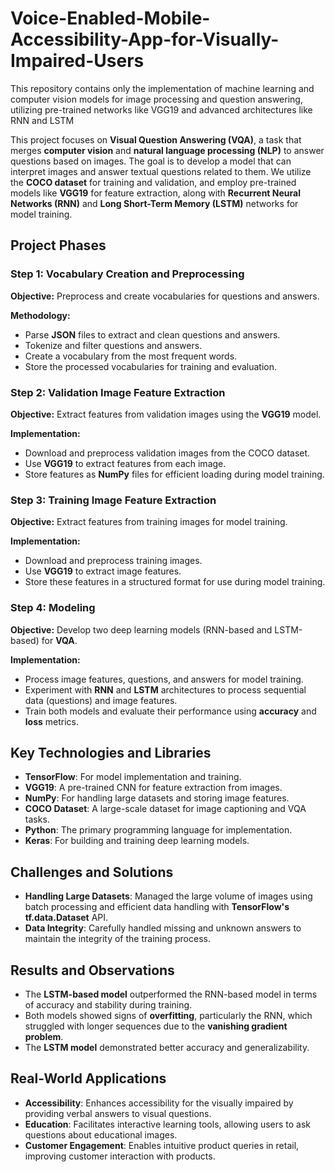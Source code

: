 # Voice-Enabled-Mobile-Accessibility-App-for-Visually-Impaired-Users
This repository contains only the implementation of machine learning and computer vision models for image processing and question answering, utilizing pre-trained networks like VGG19 and advanced architectures like RNN and LSTM

This project focuses on **Visual Question Answering (VQA)**, a task that merges **computer vision** and **natural language processing (NLP)** to answer questions based on images. The goal is to develop a model that can interpret images and answer textual questions related to them. We utilize the **COCO dataset** for training and validation, and employ pre-trained models like **VGG19** for feature extraction, along with **Recurrent Neural Networks (RNN)** and **Long Short-Term Memory (LSTM)** networks for model training.

## Project Phases

### Step 1: Vocabulary Creation and Preprocessing
**Objective:** Preprocess and create vocabularies for questions and answers.

**Methodology:**
- Parse **JSON** files to extract and clean questions and answers.
- Tokenize and filter questions and answers.
- Create a vocabulary from the most frequent words.
- Store the processed vocabularies for training and evaluation.

### Step 2: Validation Image Feature Extraction
**Objective:** Extract features from validation images using the **VGG19** model.

**Implementation:**
- Download and preprocess validation images from the COCO dataset.
- Use **VGG19** to extract features from each image.
- Store features as **NumPy** files for efficient loading during model training.

### Step 3: Training Image Feature Extraction
**Objective:** Extract features from training images for model training.

**Implementation:**
- Download and preprocess training images.
- Use **VGG19** to extract image features.
- Store these features in a structured format for use during model training.

### Step 4: Modeling
**Objective:** Develop two deep learning models (RNN-based and LSTM-based) for **VQA**.

**Implementation:**
- Process image features, questions, and answers for model training.
- Experiment with **RNN** and **LSTM** architectures to process sequential data (questions) and image features.
- Train both models and evaluate their performance using **accuracy** and **loss** metrics.

## Key Technologies and Libraries
- **TensorFlow**: For model implementation and training.
- **VGG19**: A pre-trained CNN for feature extraction from images.
- **NumPy**: For handling large datasets and storing image features.
- **COCO Dataset**: A large-scale dataset for image captioning and VQA tasks.
- **Python**: The primary programming language for implementation.
- **Keras**: For building and training deep learning models.

## Challenges and Solutions

- **Handling Large Datasets**: Managed the large volume of images using batch processing and efficient data handling with **TensorFlow's tf.data.Dataset** API.
- **Data Integrity**: Carefully handled missing and unknown answers to maintain the integrity of the training process.

## Results and Observations

- The **LSTM-based model** outperformed the RNN-based model in terms of accuracy and stability during training.
- Both models showed signs of **overfitting**, particularly the RNN, which struggled with longer sequences due to the **vanishing gradient problem**.
- The **LSTM model** demonstrated better accuracy and generalizability.

## Real-World Applications

- **Accessibility**: Enhances accessibility for the visually impaired by providing verbal answers to visual questions.
- **Education**: Facilitates interactive learning tools, allowing users to ask questions about educational images.
- **Customer Engagement**: Enables intuitive product queries in retail, improving customer interaction with products.
